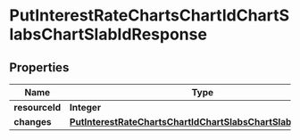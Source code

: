 # PutInterestRateChartsChartIdChartSlabsChartSlabIdResponse

## Properties
Name | Type | Description | Notes
------------ | ------------- | ------------- | -------------
**resourceId** | **Integer** |  |  [optional]
**changes** | [**PutInterestRateChartsChartIdChartSlabsChartSlabIdRequest**](PutInterestRateChartsChartIdChartSlabsChartSlabIdRequest.md) |  |  [optional]
